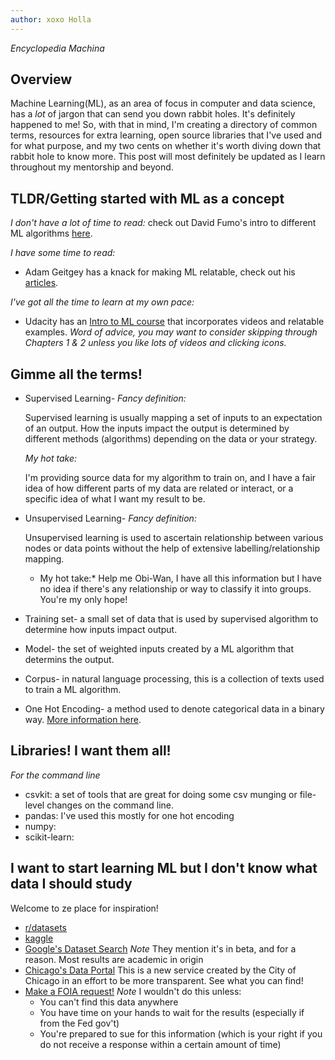 ```yaml
---
author: xoxo Holla
---
```


_Encyclopedia Machina_

## Overview

Machine Learning(ML), as an area of focus in computer and data science, has a _lot_ of jargon that can send you down rabbit holes. It's definitely happened to me! So, with that in mind, I'm creating a directory of common terms, resources for extra learning, open source libraries that I've used and for what purpose, and my two cents on whether it's worth diving down that rabbit hole to know more. This post will most definitely be updated as I learn throughout my mentorship and beyond.

## TLDR/Getting started with ML as a concept

*I don't have a lot of time to read:* check out David Fumo's intro to different ML algorithms [here](https://towardsdatascience.com/types-of-machine-learning-algorithms-you-should-know-953a08248861).

*I have _some_ time to read:* 

- Adam Geitgey has a knack for making ML relatable, check out his [articles](https://medium.com/@ageitgey/machine-learning-is-fun-80ea3ec3c471).

*I've got all the time to learn at my own pace:*

- Udacity has an [Intro to ML course](https://www.udacity.com/course/intro-to-machine-learning--ud120) that incorporates videos and relatable examples. _Word of advice, you may want to consider skipping through Chapters 1 & 2 unless you like lots of videos and clicking icons._

## Gimme all the terms!

* Supervised Learning- 
	*Fancy definition:*

	Supervised learning is usually mapping a set of inputs to an expectation of an output. How the inputs impact the output is determined by different methods (algorithms) depending on the data or your strategy.

	*My hot take:*

	I'm providing source data for my algorithm to train on, and I have a fair idea of how different parts of my data are related or interact, or a specific idea of what I want my result to be.

* Unsupervised Learning- 
	*Fancy definition:*

	Unsupervised learning is used to ascertain relationship between various nodes or data points without the help of extensive labelling/relationship mapping.

	* My hot take:*
	Help me Obi-Wan, I have all this information but I have no idea if there's any relationship or way to classify it into groups. You're my only hope! 

* Training set- a small set of data that is used by supervised algorithm to determine how inputs impact output.

* Model- the set of weighted inputs created by a ML algorithm that determins the output.

* Corpus- in natural language processing, this is a collection of texts used to train a ML algorithm.

* One Hot Encoding- a method used to denote categorical data in a binary way. [More information here](https://hackernoon.com/what-is-one-hot-encoding-why-and-when-do-you-have-to-use-it-e3c6186d008f).

## Libraries! I want them all!

*For the command line*

* csvkit: a set of tools that are great for doing some csv munging or file-level changes on the command line.
* pandas: I've used this mostly for one hot encoding
* numpy: 
* scikit-learn:

## I want to start learning ML but I don't know what data I should study

Welcome to ze place for inspiration!

* [r/datasets](https://www.reddit.com/r/datasets/)
* [kaggle](https://www.kaggle.com)
* [Google's Dataset Search](https://toolbox.google.com/datasetsearch) *Note* They mention it's in beta, and for a reason. Most results are academic in origin
* [Chicago's Data Portal](https://data.cityofchicago.org) This is a new service created by the City of Chicago in an effort to be more transparent. See what you can find!
* [Make a FOIA request!](https://www.foia.gov/how-to.html) *Note* I wouldn't do this unless:
	- You can't find this data anywhere
	- You have time on your hands to wait for the results (especially if from the Fed gov't)
	- You're prepared to sue for this information (which is your right if you do not receive a response within a certain amount of time)







